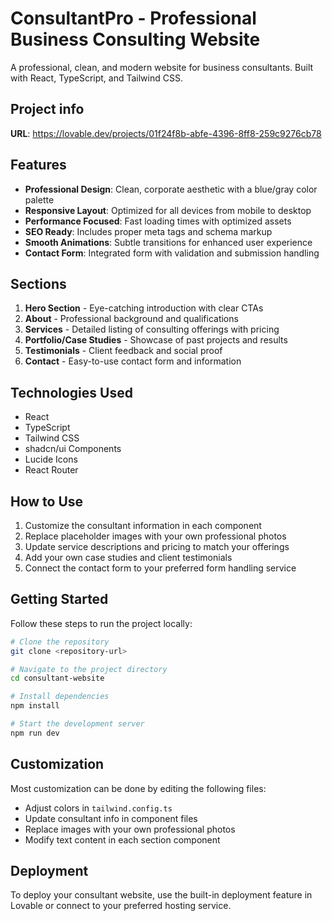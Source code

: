 
# ConsultantPro - Professional Business Consulting Website

A professional, clean, and modern website for business consultants. Built with React, TypeScript, and Tailwind CSS.

## Project info

**URL**: https://lovable.dev/projects/01f24f8b-abfe-4396-8ff8-259c9276cb78

## Features

- **Professional Design**: Clean, corporate aesthetic with a blue/gray color palette
- **Responsive Layout**: Optimized for all devices from mobile to desktop
- **Performance Focused**: Fast loading times with optimized assets
- **SEO Ready**: Includes proper meta tags and schema markup
- **Smooth Animations**: Subtle transitions for enhanced user experience
- **Contact Form**: Integrated form with validation and submission handling

## Sections

1. **Hero Section** - Eye-catching introduction with clear CTAs
2. **About** - Professional background and qualifications
3. **Services** - Detailed listing of consulting offerings with pricing
4. **Portfolio/Case Studies** - Showcase of past projects and results
5. **Testimonials** - Client feedback and social proof
6. **Contact** - Easy-to-use contact form and information

## Technologies Used

- React
- TypeScript
- Tailwind CSS
- shadcn/ui Components
- Lucide Icons
- React Router

## How to Use

1. Customize the consultant information in each component
2. Replace placeholder images with your own professional photos
3. Update service descriptions and pricing to match your offerings
4. Add your own case studies and client testimonials
5. Connect the contact form to your preferred form handling service

## Getting Started

Follow these steps to run the project locally:

```sh
# Clone the repository
git clone <repository-url>

# Navigate to the project directory
cd consultant-website

# Install dependencies
npm install

# Start the development server
npm run dev
```

## Customization

Most customization can be done by editing the following files:

- Adjust colors in `tailwind.config.ts`
- Update consultant info in component files
- Replace images with your own professional photos
- Modify text content in each section component

## Deployment

To deploy your consultant website, use the built-in deployment feature in Lovable or connect to your preferred hosting service.

